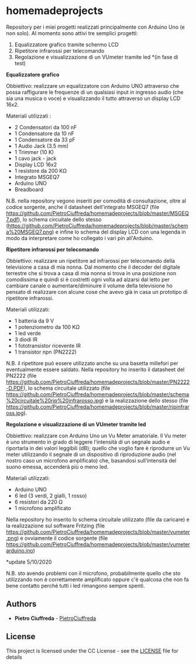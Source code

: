 # homemadeprojects
Repository per i miei progetti realizzati principalmente con Arduino Uno (e non solo).
Al momento sono attivi tre semplici progetti:

1. Equalizzatore grafico tramite schermo LCD
2. Ripetitore infrarossi per telecomando
3. Regolazione e visualizzazione di un VUmeter tramite led *(in fase di test)

**Equalizzatore grafico**

Obbiettivo: realizzare un equalizzatore con Arduino UNO attraverso che possa raffigurare le frequenze di un qualsiasi input in ingresso audio (che sia una musica o voce) e visualizzando il tutto attraverso un display LCD 16x2.

Materiali utilizzati : 

   - 2 Condensatori da 100 nF
   - 1 Condensatore da 10 nF
   - 1 Condensatore da 33 pF
   - 1 Audio Jack (3.5 mm)
   - 1 Trimmer (10 K)
   - 1 cavo jack - jack
   - Display LCD 16x2
   - 1 resistore da 200 KΩ
   - Integrato MSGEQ7
   - Arduino UNO
   - Breadboard
   
N.B. nella repository vegono inseriti per comodità di consultazione, oltre al codice sorgente, anche il datasheet dell'integrato MSGEQ7 (file https://github.com/PietroCiuffreda/homemadeprojects/blob/master/MSGEQ7.pdf), lo schema circuitale dello stesso (https://github.com/PietroCiuffreda/homemadeprojects/blob/master/schema%20MSGEQ7.png) e infine lo schema del display LCD con una legenda in modo da interpretare come ho collegato i vari pin all'Arduino. 


**Ripetitore infrarossi per telecomando**

Obbiettivo: realizzare un ripetitore ad infrarossi per telecomando della televisione a casa di mia nonna. Dal momento che il decoder del digitale terrestre che si trova a casa di mia nonna si trova in una posizione non comodissima e quindi si è costretti ogni volta ad alzarsi dal letto per cambiare canale o aumentare/diminuire il volume della televisione ho pensato di realizzare con alcune cose che avevo già in casa un prototipo di ripetitore infrarossi.

Materiali utilizzati:

   - 1 batteria da 9 V
   - 1 potenziometro da 100 KΩ
   - 1 led verde
   - 3 diodi IR
   - 1 fototransistor ricevente IR
   - 1 transistor npn (PN2222)

N.B. il ripetitore può essere utilizzato anche su una basetta millefori per eventualmente essere saldato. Nella repository ho inserito il datasheet del PN2222 (file https://github.com/PietroCiuffreda/homemadeprojects/blob/master/PN2222-D.PDF), lo schema circuitale utilizzato (file https://github.com/PietroCiuffreda/homemadeprojects/blob/master/schema%20circuitale%20rip%20infrarosso.jpg) e la realizzazione dello stesso (file https://github.com/PietroCiuffreda/homemadeprojects/blob/master/ripinfraross.jpg).

**Regolazione e visualizzazione di un VUmeter tramite led**

Obbiettivo: realizzare con Arduino Uno un Vu Meter amatoriale. Il Vu meter è uno strumento in grado di leggere l’intensità di un segnale audio e riportarla in dei valori leggibili (dB); quello che voglio fare è riprodurre un Vu meter utilizzando il segnale di un dispositivo di riproduzione audio (nel nostro caso un microfono amplificato) che, basandosi sull’intensità del suono emessa, accenderà più o meno led.

Materiali utilizzati:

   - Arduino UNO
   - 6 led (3 verdi, 2 gialli, 1 rosso)
   - 6 resistori da 220 Ω
   - 1 microfono amplificato

Nella repository ho inserito lo schema circuitale utilizzato (file da caricare) e la realizzazione sul software Fritzing (file https://github.com/PietroCiuffreda/homemadeprojects/blob/master/vumeter.png) e ovviamente il codice sorgente (file https://github.com/PietroCiuffreda/homemadeprojects/blob/master/vumeterarduino.ino)


*update 5/10/2020

N.B. sto avendo problemi con il microfono, probabilmente quello che sto utilizzando non è correttamente amplificato oppure c'è qualcosa che non fa bene contatto perché tutti i led rimangono sempre spenti.




## Authors

* **Pietro Ciuffreda** - [PietroCiuffreda](https://github.com/PietroCiuffreda)


## License

This project is licensed under the CC License - see the [LICENSE](LICENSE) file for details
